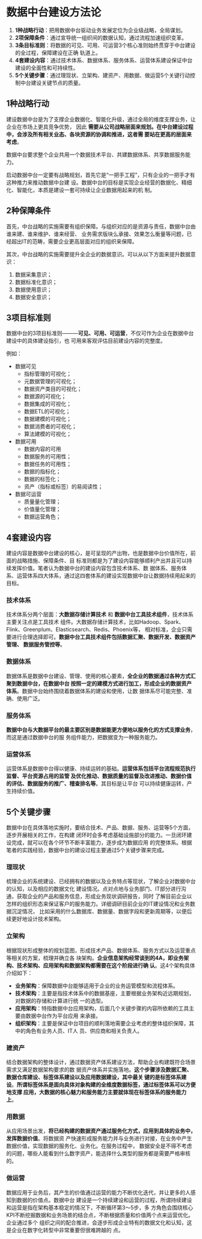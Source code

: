 数据中台建设方法论
===================================================================================
1. **1种战略行动**：把用数据中台驱动业务发展定位为企业级战略，全局谋划。
2. **2项保障条件**：通过宣导统一组织间的数据认知，通过流程加速组织变革。
3. **3条目标准则**：将数据的可见、可用、可运营3个核心准则始终贯穿于中台建设的全过程，保障建设在正确
轨道上。
4. **4套建设内容**：通过技术体系、数据体系、服务体系、运营体系建设保证中台建设的全面性和可持续性。
5. **5个关键步骤**：通过理现状、立架构、建资产、用数据、做运营5个关键行动控制中台建设关键节点的质量。

## 1种战略行动
建设数据中台是为了支撑企业数据化、智能化升级，通过全局的维度支撑业务，让企业在市场上更具竞争优势，
因此 **需要从公司战略层面来规划。在中台建设过程中，会涉及所有相关业态、各块资源的协调和推进，这者需
要站在更高的层面来考虑**。

数据中台要求整个企业共用一个数据技术平台、共建数据体系、共享数据服务能力。

启动数据中台一定要有战略规划，首先它是“一把手工程”，只有企业的一把手才有这种推力来推动数据中台建
设。数据中台的目标是实现企业经营的数据化、精细化、智能化，本质是建设一套可持续让企业数据用起来的机
制。

## 2种保障条件
首先，中台战略的实施需要有组织保障。与组织对应的是资源与责任，数据中台由谁来建、谁来维护、谁来经营、
业务需求版块么承接、效果怎么衡量等问题，已经超出IT的范畴，需要企业更高层面对应的组织来保障。

其次，中台战略的实施需要提升全企业的数据意识。可以从以下方面来提升数据意识：
1. 数据采集意识；
2. 数据标准化意识；
3. 数据使用意识； 
4. 数据安全意识； 

## 3项目标准则
数据中台的3项目标准则———**可见、可用、可运营**，不仅可作为企业在数据中台建设中的具体建设指引，也
可用来客观评估目前建设内容的完整度。

例如：
+ 数据可见
    - 指标管理的可视化；
    - 元数据管理的可视化；
    - 数据资产类目的可视化；
    - 数据源的可视化；
    - 数据集成的可视化；
    - 数据ETL的可视化；
    - 数据建模的可视化；
    - 数据消费者的可视化；
    - 算法建模的可视化；
+ 数据可用
    - 数据内容的可用
    - 数据服务的可用性；
    - 数据任务的可用性；
    - 数据的指标化；
    - 数据的标签化；
    - 资产（指标或标签）的易阅读性；
+ 数据可运营
    - 质量量化管理；
    - 价值量化管理；
    - 数据运营角色；

## 4套建设内容
建设内容是数据中台建设的核心，是可呈现的产出物，也是数据中台价值所在，前面的战略措施、保障条件、目
标准则都是为了建设内容能够顺利产出并且可以持续发挥价值。笔者认为数据中台的建设内容包含技术体系、数
据体系、服务体系、运营体系四大体系，通过这四套体系的建设实现数据中台让数据持续用起来的目标。

### 技术体系
技术体系分两个层面：**大数据存储计算技术** 和 **数据中台工具技术组件**，技术体系主要关注点是工具技术
组件。大数据存储计算技术，比如Hadoop、Spark、Flink、Greenplum、Elasticsearch、Redis、Phoenix等，
相对标准，企业只需要进行合理选择即可。**数据中台工具技术组件包括数据汇聚、数据开发、数据资产管理、
数据服务管控等**。

### 数据体系
数据体系是数据中台建设、管理、使用的核心要素，**全企业的数据通过各种方式汇聚到数据中台，在数据中台
按照一定的建模方式进行加工，形成企业的数据资产体系**。数据中台始终围绕着数据体系的建设和使用，让数
据体系尽可能完整、准确、使用广泛。

### 服务体系
**数据中台与大数据平台的最主要区别是数据能更方便地以服务化的方式支撑业务**，而这是通过数据中台的服
务组件能力，把数据变为一种服务能力。

### 运营体系
运营体系是数据中台得以健康、持续运转的基础。**运营体系包括平台流程规范执行监督、平台资源占用的监管
及优化推动、数据质量的监督及改进推动、数据价值的评估、数据服务的推广、稽查排名等**。其目标是让平台
可以持续健康运转，产生持续价值。

## 5个关键步骤
数据中台在具体落地实施时，要结合技术、产品、数据、服务、运营等5个方面，逐步开展相关的工作，在构建
闭环时会多考虑基础设施部分的能力。一旦闭环建设完成，就可以在各个环节不断丰富能力，逐步成为数据应用
的完整体系。根据笔者的实践经验，数据中台的建设过程主要通过5个关键步骤来完成。

### 理现状
梳理企业的系统建设、已经拥有的数据以及业务特点等现状，了解企业对数据中台的认知，以及相应的数据文化
建设情况。点对点地与业务部门、IT部分进行沟通，获取企业的产品和服务信息，形成业务现状调研报告，同时
了解目前企业以怎样的组织形态来保证客户的服务能力。详细调研目前企业的IT建设情况和业务数据沉淀情况，
比如采用的什么数据库、数据量、数据字段和更新周期等，以便后续更好地设计技术架构。

### 立架构
根据现状形成整体的规划蓝图，形成技术产品、数据体系、服务方式以及运营重点等相关的方案，梳理并确立各
块架构。**企业信息架构经常谈到的4A，即业务架构、技术架构、应用架构和数据架构都需要在这个阶段进行确
认**。这4个架构具体介绍如下：
+ **业务架构**：保障数据中台能够适用于企业的业务运管模型和流程体系。
+ **技术架构**：主要是指技术体系中的数据基座，主要根据业务架构近远期规划，对数据的存储和计算进行统
一的选型。
+ **应用架构**：特指数据中台应用架构，后面几个关键步骤的内容所依赖的工具主要由数据中台作为平台应用
来承接。
+ **组织架构**：主要是保证中台项目的顺利落地需要企业考虑的整体组织保障，其中的角色有业务人员、IT人
员、供应商和相关负责人。

### 建资产
结合数据架构的整体设计，通过数据资产体系建设方法，帮助企业构建既符合场景需求又满足数据架构要求的数
据资产体系并实施落地。**这个步骤涉及数据汇聚、数据仓库建设、标签体系建设以及应用数据建设，其中最关
键的是标签体系建设**。**所谓标签体系是面向具体对象构建的全维度数据标签，通过标签体系可以方便地支撑
应用，大数据的核心魅力和服务能力主要就体现在标签体系的服务能力上**。

### 用数据
从应用场景出发，**将已经构建的数据资产通过服务化方式，应用到具体的业务中，发挥数据价值**。将数据资
产快速形成服务能力并与业务进行对接，在业务中产生数据价值，实现数据的服务化、业务化。在服务过程中，
数据安全是不得不考虑的问题，哪些人能看到什么数字资产，能选择什么类型的服务都是需要严格审核的。

### 做运营
数据应用于业务后，其产生的价值通过运营的能力不断优化迭代，并让更多的人感知到数据的价值点。数据中台
建设是一个持续建设和运营的过程，所谓持续建设和运营是指在架构基本稳定的情况下，不断循环第3～5步，多
方角色会围绕核心KPI不断挖掘数据和业务场景的结合点，不断根据质量和价值两个点来运营优化。企业通过多个
组织之间的配合推进，会逐步形成企业特有的数据文化和认知，这是企业在数字化转型中非常重要但很难跨越的
点。





